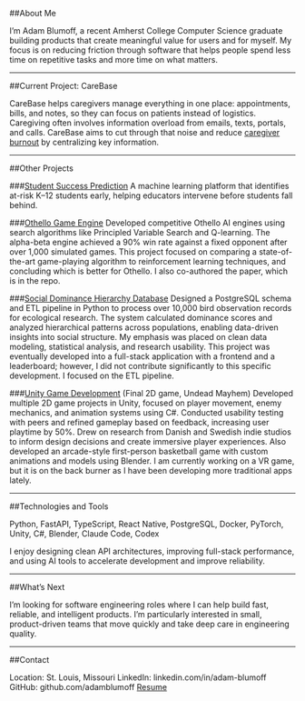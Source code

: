 ##About Me

I’m Adam Blumoff, a recent Amherst College Computer Science graduate building products that create meaningful value for users and for myself. My focus is on reducing friction through software that helps people spend less time on repetitive tasks and more time on what matters.

---

##Current Project: CareBase

CareBase helps caregivers manage everything in one place: appointments, bills, and notes, so they can focus on patients instead of logistics. Caregiving often involves information overload from emails, texts, portals, and calls. CareBase aims to cut through that noise and reduce [caregiver burnout](https://my.clevelandclinic.org/health/diseases/9225-caregiver-burnout) by centralizing key information.

---

##Other Projects

###[Student Success Prediction](https://www.github.com/adamblumoff/student-success-prediction)
A machine learning platform that identifies at-risk K–12 students early, helping educators intervene before students fall behind.

###[Othello Game Engine](https://www.github.com/OthelloEngine)
Developed competitive Othello AI engines using search algorithms like Principled Variable Search and Q-learning. The alpha-beta engine achieved a 90% win rate against a fixed opponent after over 1,000 simulated games. This project focused on comparing a state-of-the-art game-playing algorithm to reinforcement learning techniques, and concluding which is better for Othello. I also co-authored the paper, which is in the repo.  

###[Social Dominance Hierarchy Database](https://www.github.com/adamblumoff/cosc-257_bird_dbms)
Designed a PostgreSQL schema and ETL pipeline in Python to process over 10,000 bird observation records for ecological research. The system calculated dominance scores and analyzed hierarchical patterns across populations, enabling data-driven insights into social structure. My emphasis was placed on clean data modeling, statistical analysis, and research usability. This project was eventually developed into a full-stack application with a frontend and a leaderboard; however, I did not contribute significantly to this specific development. I focused on the ETL pipeline. 

###[Unity Game Development](https://www.github.com/adamblumoff/ZombieShooter) (Final 2D game, Undead Mayhem)
Developed multiple 2D game projects in Unity, focused on player movement, enemy mechanics, and animation systems using C#. Conducted usability testing with peers and refined gameplay based on feedback, increasing user playtime by 50%. Drew on research from Danish and Swedish indie studios to inform design decisions and create immersive player experiences. Also developed an arcade-style first-person basketball game with custom animations and models using Blender. I am currently working on a VR game, but it is on the back burner as I have been developing more traditional apps lately. 

---

##Technologies and Tools

Python, FastAPI, TypeScript, React Native, PostgreSQL, Docker, PyTorch, Unity, C#, Blender, Claude Code, Codex

I enjoy designing clean API architectures, improving full-stack performance, and using AI tools to accelerate development and improve reliability.

---

##What’s Next

I’m looking for software engineering roles where I can help build fast, reliable, and intelligent products. I’m particularly interested in small, product-driven teams that move quickly and take deep care in engineering quality.

---

##Contact

Location: St. Louis, Missouri
LinkedIn: linkedin.com/in/adam-blumoff
GitHub: github.com/adamblumoff
[Resume](./Blumoff_Adam_Resume%20(4).pdf)









































